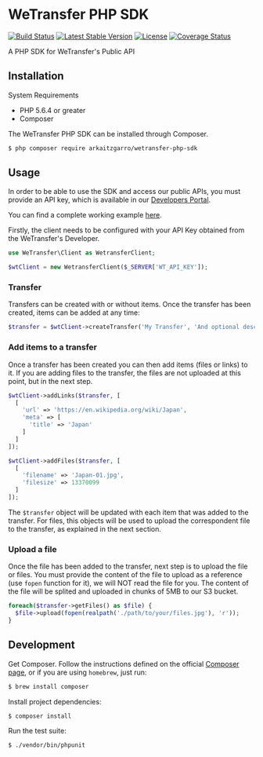 # WeTransfer PHP SDK

[![Build Status](https://travis-ci.org/arkaitzgarro/wetransfer-php-sdk.svg?branch=master)](https://travis-ci.org/arkaitzgarro/wetransfer-php-sdk)
[![Latest Stable Version](https://poser.pugx.org/wetransfer/php-sdk/v/stable)](https://packagist.org/packages/wetransfer/php-sdk)
[![License](https://poser.pugx.org/wetransfer/php-sdk/license)](https://packagist.org/packages/wetransfer/php-sdk)
[![Coverage Status](https://coveralls.io/repos/github/arkaitzgarro/wetransfer-php-sdk/badge.svg?branch=master)](https://coveralls.io/github/arkaitzgarro/wetransfer-php-sdk?branch=master)

A PHP SDK for WeTransfer's Public API

## Installation

System Requirements
- PHP 5.6.4 or greater
- Composer

The WeTransfer PHP SDK can be installed through Composer.

```bash
$ php composer require arkaitzgarro/wetransfer-php-sdk
```

## Usage

In order to be able to use the SDK and access our public APIs, you must provide an API key, which is available in our [Developers Portal](https://developers.wetransfer.com/).

You can find a complete working example [here](https://github.com/arkaitzgarro/wetransfer-php-sdk/blob/master/example/CreateTransfer.php).

Firstly, the client needs to be configured with your API Key obtained from the WeTransfer's Developer.

```php
use WeTransfer\Client as WetransferClient;

$wtClient = new WetransferClient($_SERVER['WT_API_KEY']);
```

### Transfer

Transfers can be created with or without items. Once the transfer has been created, items can be added at any time:

```php
$transfer = $wtClient->createTransfer('My Transfer', 'And optional description');
```

### Add items to a transfer

Once a transfer has been created you can then add items (files or links) to it. If you are adding files to the transfer, the files are not uploaded at this point, but in the next step.

```php
$wtClient->addLinks($transfer, [
  [
    'url' => 'https://en.wikipedia.org/wiki/Japan',
    'meta' => [
      'title' => 'Japan'
    ]
  ]
]);

$wtClient->addFiles($transfer, [
  [
    'filename' => 'Japan-01.jpg',
    'filesize' => 13370099
  ]
]);
```

The `$transfer` object will be updated with each item that was added to the transfer. For files, this objects will be used to upload the correspondent file to the transfer, as explained in the next section.

### Upload a file

Once the file has been added to the transfer, next step is to upload the file or files. You must provide the content of the file to upload as a reference (use `fopen` function for it), we will NOT read the file for you. The content of the file will be splited and uploaded in chunks of 5MB to our S3 bucket.

```php
foreach($transfer->getFiles() as $file) {
  $file->upload(fopen(realpath('./path/to/your/files.jpg'), 'r'));
}
```

## Development

Get Composer. Follow the instructions defined on the official [Composer page](https://getcomposer.org/doc/00-intro.md), or if you are using `homebrew`, just run:

```bash
$ brew install composer
```

Install project dependencies:

```bash
$ composer install
```

Run the test suite:

```bash
$ ./vendor/bin/phpunit
```
